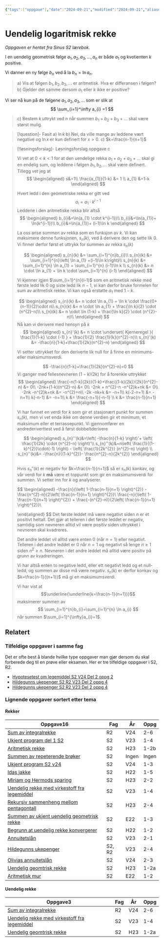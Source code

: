 ```yaml
---
{"tags":["oppgave"],"date":"2024-09-21","modified":"2024-09-21","aliases":null,"dg-publish":true,"temaer":["rekker","uendelig rekke"],"fag":["s2","r2"],"eksamen":null,"del":2,"oppgave":"2.158","title":"Uendelig logaritmisk rekke","source":"Sinus S2 lærebok","todo":null,"permalink":"/uendelig-logaritmisk-rekke/","dgPassFrontmatter":true}
---
```



# Uendelig logaritmisk rekke

<p><span><em>Oppgaven er hentet fra Sinus S2 lærebok.</em></span></p>

I en uendelig geometrisk følge $a_{1}, a_{2}, a_{3}, \dots , a_{n}$ er både $a_{1}$ og kvotienten $k$  positive. 

Vi danner en ny følge $b_{n}$ ved å la $b_{n}=\ln a_{n}$.

>a) Vis at følgen $b_{1},b_{2},b_{3},\dots$ er aritmetisk. Hva er differansen i følgen?
>b) Gjelder det samme dersom $a_{1}$ eller $k$ ikke er positive?

Vi ser nå kun på de følgene $a_{1},a_{2},a_{3},\dots$ som er slik at 
$$
\sum_{i=1}^\infty a_{i} =1
$$

>c) Bestem $k$ uttrykt ved $n$ når summen $b_{1}+b_{2}+b_{3}+\dots$ skal være størst mulig.



>[!question]- Fasit
>a) $\ln k$
>b) Nei, da ville mange av leddene vært negative og $\ln x$ er kun definert for $x>0$.
>c) $k=\frac{n-1}{n+1}$


>[!løsningsforslag]- Løsningsforslag oppgave c
>
>Vi vet at $0<k<1$ for at den uendelige rekka $a_{1}+a_{2}+a_{3}+\dots$ skal gi en endelig sum, og leddene i følgen $b_{1},b_{2},\dots$ skal være definert. Tillegg vet jeg at 
>$$
>\begin{aligned}
>s&=1\\
>\frac{a_{1}}{1-k} &= 1 \\
>a_{1} &=1-k
>\end{aligned}
>$$
>
>Hvert ledd i den geometriske rekka er gitt ved
>$$
>a_{i}=a_{1} \cdot k^{i-1}
>$$
>Leddene i den aritmetiske rekka blir altså
>$$
>\begin{aligned}
>b_{i}&=\ln(a_{1} \cdot k^{i-1})\\
>b_{i}&=\ln(a_{1})+ \ln(k^{i-1})\\
>b_{i}&=\ln(a_{1})+ (i-1)\ln k
>\end{aligned}
>$$
>
>La oss anse summen av rekka som en funksjon av $k$. Vi kan maksimere denne funksjonen, $s_{n}(k)$, ved å derivere den og sette lik 0. Vi finner derfor først et uttrykk for summen av rekka $s_{n}(k)$
>
>$$
>\begin{aligned}
>s_{n}(k) &= \sum_{i=1}^{n}b_{i}\\
>s_{n}(k) &= \sum_{i=1}^{n}\left( \ln a_{1} +(i-1)\ln k\right)\\
>s_{n}(k) &= \sum_{i=1}^{n} \ln a_{1} +  \sum_{i=1}^{n} (i-1)\ln k \\
>s_{n}(k) &= n \cdot \ln a_{1} +  \ln k \cdot \sum_{i=1}^{n} (i-1)
>\end{aligned}
>$$
>
>Vi kjenner igjen $\sum_{i=1}^{n}(i-1)$ som en aritmetisk rekke med første ledd lik 0 og siste ledd lik $n-1$, vi kan derfor bruke formelen for sum av aritmetisk rekke. Vi kan også erstatte $a_{1}$ med $1-k$.
> 
>$$
>\begin{aligned}
>s_{n}(k) &= n \cdot \ln a_{1} +  \ln k \cdot \frac{0+(n-1)}{2}\cdot n\\
>s_{n}(k) &= n \cdot \ln a_{1} + \frac{\ln k}{2} \cdot (n^{2}-n)\\
>s_{n}(k) &= n \cdot \ln (1-k) + \frac{\ln k}{2} \cdot (n^{2}-n)\\
>\end{aligned}
>$$
>Nå kan vi derivere med hensyn på $k$
>$$
>\begin{aligned}
>s_{n}'(k) &= n \cdot \underset{ Kjerneregel }{ \frac{1}{1-k} \cdot (-1) } + \frac{1}{2} \frac{1}{k}(n^{2}-n)\\
>s_{n}'(k) &= -\frac{n}{1-k}+\frac{1}{2k}(n^{2}-n)
>\end{aligned}
>$$
>
>Vi setter uttrykket for den deriverte lik null for å finne en minimums- eller maksimumsverdi.
>
>$$
>-\frac{n}{1-k}+\frac{1}{2k}(n^{2}-n)=0
>$$
>Vi ganger med fellesnevneren $(1-k)(2k)$ for å forenkle uttrykket
>$$
>\begin{aligned}
>\frac{-n(1-k)(2k)}{1-k}+\frac{(1-k)(2k)}{2k}(n^{2}-n) &= 0\\
>-2nk+(1-k)(n^{2}-n) &= 0\\
>-2nk + n^{2}-n -n^{2}k+nk &= 0\\
>-2nk -n^{2}k+nk &= -n^{2}+n\\
>-2k -nk+k &= -n+1\\
>k(-2-n+1) &= -n+1\\
>k(-n-1) &= -n+1\\
>k &= \frac{-n+1}{-n-1} \\
>k &= \frac{n-1}{n+1}
>\end{aligned}
>$$
>
>Vi har funnet en verdi for $k$ som gir et stasjonært punkt for summen $s_{n}(k)$, men vi vet enda ikke om denne verdien gir et minimum, et maksimum eller et terrassepunkt. Vi gjennomfører en andrederiverttest ved å først dobbeltderivere
>
>$$
>\begin{aligned}
>s_{n}''(k)&=\left( -\frac{n}{1-k} \right)'+ \left( \frac{1}{2k} \cdot (n^{2}-n) \right)'\\
>s_{n}''(k)&=n\left( \frac{1}{(1-k)^{2}}\cdot(-1) \right) - \left( \frac{1}{2k^{2}} (n^{2}-n) \right) \\
>s_{n}''(k)&= -\frac{n}{(1-k)^{2}}- \frac{n^{2}-n}{2k^{2}}
>\end{aligned}
>$$
>
>Hvis $s_{n}''(k)$ er negativ for $k=\frac{n-1}{n+1}$ så er $s_{n}(k)$ konkav, og vår verdi for $k$ **må** være et toppunkt som gir en maksimumsverdi for summen. Vi setter inn for $k$ og analyserer.
>
>$$
>\begin{aligned}
>-\frac{n}{\left( 1-\frac{n-1}{n+1} \right)^{2}} - \frac{n^{2}-n}{2\left( \frac{n-1}{n+1} \right)^{2}}\\
>\frac{-n}{\left( 1-\frac{n-1}{n+1} \right)^{2}} + \frac{-(n^{2}-n)}{2\left( \frac{n-1}{n+1} \right)^{2}}\\
>
>\end{aligned}
>$$
>Det første leddet må være negativt siden $n$ er et positivt heltall. Det gjør at telleren i det første leddet er negativ, samtidig som nevneren alltid vil være positiv siden uttrykket i nevneren skal kvadreres.
>
>Det andre leddet vil alltid være enten 0 (når $n=1$) eller negativt. Telleren i det andre leddet er 0 når $n=1$ og negativt så lenge $n\geq 1$ siden $n^{2}\geq n$. Nevneren i det andre leddet må alltid være positiv på grunn av kvadreringen.
>
>Vi har altså enten to negative ledd, eller ett negativt ledd og et null-ledd, og summen av disse må være negativ. $s_{n}(k)$ er derfor konkav og $k=\frac{n-1}{(n+1)}$ må gi en maksimumsverdi.
>
>Vi har vist at 
>$$\underline{\underline{k=\frac{n-1}{n+1}}}$$
>maksimerer summen av 
>$$
>\sum_{i=1}^{n}b_{i}=\sum_{i=1}^{n} \ln a_{i}
>$$
>når summen $\sum_{i=1}^{\infty}a_{i}=1$.

<!--
>**Alternativ løsning for å vise om vi har funnet maksimum eller minimum**
>
>Vi har funnet en maksimums- eller minimumsverdi for $k$, men hvordan kan vi vite at dette vil gi den *største* summen og ikke den minste summen? Det er selvsagt mulig å dobbeltderivere uttrykket for $s_{n}$ og gjøre en andrederiverttest, men vi kan også analysere hva som skjer med summen når vi endrer på $k$. Husk at $0<k<1$.
>
>Hvis det stasjonære punktet gitt av $k=\frac{n-1}{n+1}$ er et maksimum for summen $s_{n}$ så må en bittelitt høyere verdi for $k$ gi negativ vekstfart. La oss velge $k=\frac{n}{n+1}$ og prøve
>$$
>\begin{aligned}
>\left( s_{n}\left( k= \frac{n}{n+1} \right) \right)' &= -\frac{n}{1- \frac{n}{n+1}}+ \frac{1}{2 \frac{n}{n+1}}(n^{2}-n) \\
> &= -\frac{n(n+1)}{(n+1)- n}+ \frac{n+1}{2n}(n^{2}-n) \\
> &= -\frac{n(n+1)}{n-n+1}+ \frac{n+1}{2}(n-1) \\
> &= -n(n+1) + \frac{(n+1)(n-1)}{2}\\
> &=-n^{2}-n+ \frac{n^{2}-1^{2}}{2} \\
> &= \frac{-2n^{2}-2n+n^{2}-1^{2}}{2}\\
> &= \frac{-n^{2}-2n-1}{2 }
>\end{aligned}
>$$
>
>Vi ser kjapt at uttrykket over vil gi negative verdier for alle gyldige verdier av $n$ (husk at $n$ er antall ledd, slik at dette må være et positivt heltall). Vi kan derfor konkludere med at $k=\frac{n-1}{n+1}$ må gi en maksimumsverdi for $s_{n}$.
>
>Verdien $k=\frac{n-1}{n+1}$ gir en maksimumsverdi for $b_{1}+b_{2}+b_{3}+\dots$ gitt at rekka $\sum_{i=1}^{\infty}a_{i}=1$.
-->

## Relatert
<h3><span>Tilfeldige oppgaver i samme fag</span></h3><p><span>Det er ofte best å blande hvilke type oppgaver man gjør dersom du skal forberede deg til en prøve eller eksamen. Her er tre tilfeldige oppgaver i S2, R2.</span></p><div><ul class="dataview list-view-ul"><li><span><a data-tooltip-position="top" aria-label="Hypotesetest om legemiddel.md" data-href="Hypotesetest om legemiddel.md" href="Hypotesetest om legemiddel.md" class="internal-link" target="_blank" rel="noopener">Hypotesetest om legemiddel S2 V24 Del 2 oppg 2</a></span></li><li><span><a data-tooltip-position="top" aria-label="Hildegunns ukepenger.md" data-href="Hildegunns ukepenger.md" href="Hildegunns ukepenger.md" class="internal-link" target="_blank" rel="noopener">Hildegunns ukepenger S2 R2 V23 Del 2 oppg 4</a></span></li><li><span><a data-tooltip-position="top" aria-label="Hildegunns ukepenger.md" data-href="Hildegunns ukepenger.md" href="Hildegunns ukepenger.md" class="internal-link" target="_blank" rel="noopener">Hildegunns ukepenger S2 R2 V23 Del 2 oppg 4</a></span></li></ul></div><h3><span>Lignende oppgaver sortert etter tema</span></h3><h4><span>Rekker</span></h4><div><table class="dataview table-view-table"><thead class="table-view-thead"><tr class="table-view-tr-header"><th class="table-view-th"><span>Oppgave</span><span class="dataview small-text">16</span></th><th class="table-view-th"><span>Fag</span></th><th class="table-view-th"><span>År</span></th><th class="table-view-th"><span>Oppg</span></th></tr></thead><tbody class="table-view-tbody"><tr><td><span><a data-tooltip-position="top" aria-label="Sum av integralrekke.md" data-href="Sum av integralrekke.md" href="Sum av integralrekke.md" class="internal-link" target="_blank" rel="noopener">Sum av integralrekke</a></span></td><td><span>R2</span></td><td><span>V24</span></td><td><span>2-6</span></td></tr><tr><td><span><a data-tooltip-position="top" aria-label="Ukjent program del 1 S2.md" data-href="Ukjent program del 1 S2.md" href="Ukjent program del 1 S2.md" class="internal-link" target="_blank" rel="noopener">Ukjent program del 1 S2</a></span></td><td><span>S2</span></td><td><span>V23</span></td><td><span>1-4</span></td></tr><tr><td><span><a data-tooltip-position="top" aria-label="Aritmetisk rekke.md" data-href="Aritmetisk rekke.md" href="Aritmetisk rekke.md" class="internal-link" target="_blank" rel="noopener">Aritmetisk rekke</a></span></td><td><span>S2</span></td><td><span>H23</span></td><td><span>1-2b</span></td></tr><tr><td><span><a data-tooltip-position="top" aria-label="Summen av repeterende brøker.md" data-href="Summen av repeterende brøker.md" href="Summen av repeterende brøker.md" class="internal-link" target="_blank" rel="noopener">Summen av repeterende brøker</a></span></td><td><span>S2</span></td><td><span>Ingen</span></td><td><span>Ingen</span></td></tr><tr><td><span><a data-tooltip-position="top" aria-label="Ukjent program S2 v24.md" data-href="Ukjent program S2 v24.md" href="Ukjent program S2 v24.md" class="internal-link" target="_blank" rel="noopener">Ukjent program S2 v24</a></span></td><td><span>S2</span></td><td><span>V24</span></td><td><span>1-3</span></td></tr><tr><td><span><a data-tooltip-position="top" aria-label="Idas jakke.md" data-href="Idas jakke.md" href="Idas jakke.md" class="internal-link" target="_blank" rel="noopener">Idas jakke</a></span></td><td><span>S2</span></td><td><span>H22</span></td><td><span>1-5</span></td></tr><tr><td><span><a data-tooltip-position="top" aria-label="Miriam og Hermods sparing.md" data-href="Miriam og Hermods sparing.md" href="Miriam og Hermods sparing.md" class="internal-link" target="_blank" rel="noopener">Miriam og Hermods sparing</a></span></td><td><span>S2</span></td><td><span>H23</span></td><td><span>2-2</span></td></tr><tr><td><span><a data-tooltip-position="top" aria-label="Uendelig rekke med virkestoff fra legemiddel.md" data-href="Uendelig rekke med virkestoff fra legemiddel.md" href="Uendelig rekke med virkestoff fra legemiddel.md" class="internal-link" target="_blank" rel="noopener">Uendelig rekke med virkestoff fra legemiddel</a></span></td><td><span>S2</span></td><td><span>V23</span></td><td><span>1-4</span></td></tr><tr><td><span><a data-tooltip-position="top" aria-label="Rekursiv sammenheng mellom pentagontall.md" data-href="Rekursiv sammenheng mellom pentagontall.md" href="Rekursiv sammenheng mellom pentagontall.md" class="internal-link" target="_blank" rel="noopener">Rekursiv sammenheng mellom pentagontall</a></span></td><td><span>S2</span></td><td><span>H23</span></td><td><span>2-4</span></td></tr><tr><td><span><a data-tooltip-position="top" aria-label="Summen av ukjent uendelig geometrisk rekke.md" data-href="Summen av ukjent uendelig geometrisk rekke.md" href="Summen av ukjent uendelig geometrisk rekke.md" class="internal-link" target="_blank" rel="noopener">Summen av ukjent uendelig geometrisk rekke</a></span></td><td><span>S2</span></td><td><span>E22</span></td><td><span>1-3</span></td></tr><tr><td><span><a data-tooltip-position="top" aria-label="Begrunn at uendelig rekke konvergerer.md" data-href="Begrunn at uendelig rekke konvergerer.md" href="Begrunn at uendelig rekke konvergerer.md" class="internal-link" target="_blank" rel="noopener">Begrunn at uendelig rekke konvergerer</a></span></td><td><span>S2</span></td><td><span>H22</span></td><td><span>1-2</span></td></tr><tr><td><span><a data-tooltip-position="top" aria-label="Annuitetslån.md" data-href="Annuitetslån.md" href="Annuitetslån.md" class="internal-link" target="_blank" rel="noopener">Annuitetslån</a></span></td><td><span>S2</span></td><td><span>V23</span></td><td><span>2-1</span></td></tr><tr><td><span><a data-tooltip-position="top" aria-label="Hildegunns ukepenger.md" data-href="Hildegunns ukepenger.md" href="Hildegunns ukepenger.md" class="internal-link" target="_blank" rel="noopener">Hildegunns ukepenger</a></span></td><td><span>S2, R2</span></td><td><span>V23</span></td><td><span>2-4</span></td></tr><tr><td><span><a data-tooltip-position="top" aria-label="Olivias annuitetslån.md" data-href="Olivias annuitetslån.md" href="Olivias annuitetslån.md" class="internal-link" target="_blank" rel="noopener">Olivias annuitetslån</a></span></td><td><span>S2</span></td><td><span>V24</span></td><td><span>2-3</span></td></tr><tr><td><span><a data-tooltip-position="top" aria-label="Uendelig geomtrisk rekke.md" data-href="Uendelig geomtrisk rekke.md" href="Uendelig geomtrisk rekke.md" class="internal-link" target="_blank" rel="noopener">Uendelig geomtrisk rekke</a></span></td><td><span>S2</span></td><td><span>H23</span></td><td><span>1-2a</span></td></tr><tr><td><span><a data-tooltip-position="top" aria-label="Aritmetisk mur.md" data-href="Aritmetisk mur.md" href="Aritmetisk mur.md" class="internal-link" target="_blank" rel="noopener">Aritmetisk mur</a></span></td><td><span>S2</span></td><td><span>E22</span></td><td><span>1-2</span></td></tr></tbody></table></div><h4><span>Uendelig rekke</span></h4><div><table class="dataview table-view-table"><thead class="table-view-thead"><tr class="table-view-tr-header"><th class="table-view-th"><span>Oppgave</span><span class="dataview small-text">3</span></th><th class="table-view-th"><span>Fag</span></th><th class="table-view-th"><span>År</span></th><th class="table-view-th"><span>Oppg</span></th></tr></thead><tbody class="table-view-tbody"><tr><td><span><a data-tooltip-position="top" aria-label="Sum av integralrekke.md" data-href="Sum av integralrekke.md" href="Sum av integralrekke.md" class="internal-link" target="_blank" rel="noopener">Sum av integralrekke</a></span></td><td><span>R2</span></td><td><span>V24</span></td><td><span>2-6</span></td></tr><tr><td><span><a data-tooltip-position="top" aria-label="Uendelig rekke med virkestoff fra legemiddel.md" data-href="Uendelig rekke med virkestoff fra legemiddel.md" href="Uendelig rekke med virkestoff fra legemiddel.md" class="internal-link" target="_blank" rel="noopener">Uendelig rekke med virkestoff fra legemiddel</a></span></td><td><span>S2</span></td><td><span>V23</span></td><td><span>1-4</span></td></tr><tr><td><span><a data-tooltip-position="top" aria-label="Uendelig geomtrisk rekke.md" data-href="Uendelig geomtrisk rekke.md" href="Uendelig geomtrisk rekke.md" class="internal-link" target="_blank" rel="noopener">Uendelig geomtrisk rekke</a></span></td><td><span>S2</span></td><td><span>H23</span></td><td><span>1-2a</span></td></tr></tbody></table></div>
